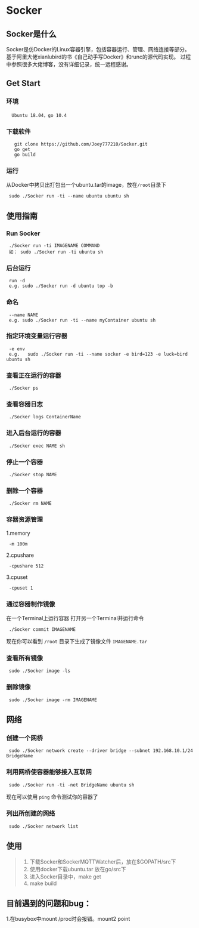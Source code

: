 # Socker  
## Socker是什么
  Socker是仿Docker的Linux容器引擎，包括容器运行、管理、网络连接等部分。基于阿里大佬xianlubird的书《自己动手写Docker》和runc的源代码实现。
  过程中参照很多大佬博客，没有详细记录，统一远程感谢。
## Get Start
### 环境  
 ```
   Ubuntu 18.04，go 10.4   
```
### 下载软件  
 ```
	git clone https://github.com/Joey777210/Socker.git
	go get
	go build
```
### 运行  
从Docker中拷贝出打包出一个ubuntu.tar的image，放在`/root`目录下  
```
 sudo ./Socker run -ti --name ubuntu ubuntu sh
```

## 使用指南  
### Run Socker    
```
 ./Socker run -ti IMAGENAME COMMAND  
 如： sudo ./Socker run -ti ubuntu sh
```
### 后台运行  
```
 run -d
 e.g. sudo ./Socker run -d ubuntu top -b  
```
### 命名  
```
 --name NAME
 e.g. sudo ./Socker run -ti --name myContainer ubuntu sh    
```
### 指定环境变量运行容器  
```
 -e env  
 e.g.   sudo ./Socker run -ti --name socker -e bird=123 -e luck=bird ubuntu sh  
```

### 查看正在运行的容器    
```
 ./Socker ps
``` 
### 查看容器日志  
```
 ./Socker logs ContainerName   
```
### 进入后台运行的容器  
```
 ./Socker exec NAME sh    
```
### 停止一个容器  
```
 ./Socker stop NAME
```
### 删除一个容器  
``` 
 ./Socker rm NAME   
```
### 容器资源管理  
1.memory  
```
 -m 100m   
```
2.cpushare
``` 
 -cpushare 512
```
3.cpuset  
``` 
 -cpuset 1   
```
### 通过容器制作镜像  
在一个Terminal上运行容器
打开另一个Terminal并运行命令
``` 
 ./Socker commit IMAGENAME  
```
现在你可以看到 `/root` 目录下生成了镜像文件 `IMAGENAME.tar`  

### 查看所有镜像   
``` 
 sudo ./Socker image -ls  
```
### 删除镜像  
```
 sudo ./Socker image -rm IMAGENAME  
```
## 网络
### 创建一个网桥
```
 sudo ./Socker network create --driver bridge --subnet 192.168.10.1/24 BridgeName  
```
### 利用网桥使容器能够接入互联网
``` 
 sudo ./Socker run -ti -net BridgeName ubuntu sh  
```
现在可以使用 `ping` 命令测试你的容器了  
### 列出所创建的网络
``` 
 sudo ./Socker network list
```

## 使用
  
> 1. 下载Socker和SockerMQTTWatcher后，放在$GOPATH/src下   
> 2. 使用docker下载ubuntu.tar 放在go/src下  
> 3. 进入Socker目录中，make get  
> 4. make build  
 
## 目前遇到的问题和bug：  
  1.在busybox中mount /proc时会报错。mount2 point  
